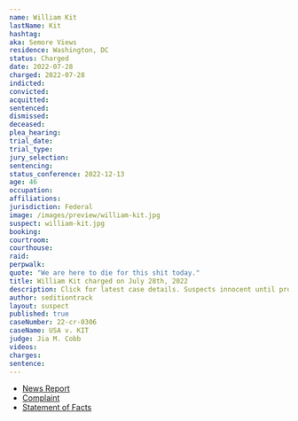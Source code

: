 ```yaml
---
name: William Kit
lastName: Kit
hashtag:
aka: Semore Views
residence: Washington, DC
status: Charged
date: 2022-07-28
charged: 2022-07-28
indicted:
convicted:
acquitted:
sentenced:
dismissed:
deceased:
plea_hearing:
trial_date:
trial_type:
jury_selection:
sentencing:
status_conference: 2022-12-13
age: 46
occupation:
affiliations:
jurisdiction: Federal
image: /images/preview/william-kit.jpg
suspect: william-kit.jpg
booking:
courtroom:
courthouse:
raid:
perpwalk:
quote: "We are here to die for this shit today."
title: William Kit charged on July 28th, 2022
description: Click for latest case details. Suspects innocent until proven guilty.
author: seditiontrack
layout: suspect
published: true
caseNumber: 22-cr-0306
caseName: USA v. KIT
judge: Jia M. Cobb
videos:
charges:
sentence:
---
```

- [News Report](https://www.wltx.com/article/news/national/dc-resident-and-pro-trump-youtuber-charged-with-entering-capitol-william-stephon-kit-oxon-hill/65-0dec1b07-60f4-412f-b3eb-19c4a7c34f36)
- [Complaint](https://www.justice.gov/usao-dc/case-multi-defendant/file/1523691/download)
- [Statement of Facts](https://www.justice.gov/usao-dc/case-multi-defendant/file/1523696/download)
